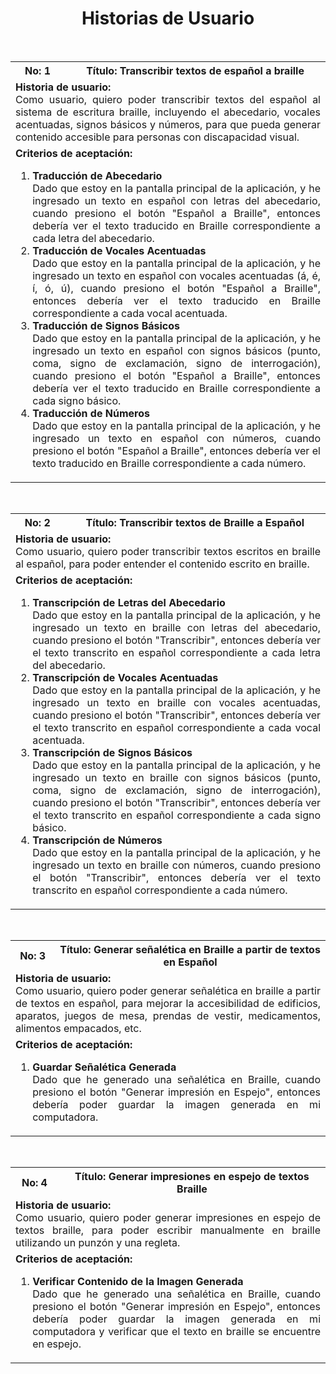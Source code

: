 <h1 align="center">Historias de Usuario</h1>

<br>      
<!--Historia 1-->

<table>

  <tr>
    <th>No: 1</th>
    <th>Título: Transcribir textos de español a braille</th>
  </tr>
  <tr>
    <td colspan="2" align="justify"><b>Historia de usuario:</b><br>
      Como usuario, quiero poder transcribir textos del español al sistema de escritura braille, incluyendo el abecedario, vocales acentuadas, signos básicos y números, para que pueda generar contenido accesible para personas con discapacidad visual.
    </td>
  </tr>
  <tr align="justify">
    <td colspan="2"><b>Criterios de aceptación:</b>
      <ol>
        <li><b>Traducción de Abecedario</b> <br>Dado que estoy en la pantalla principal de la aplicación, y he ingresado un texto en español con letras del abecedario, cuando presiono el botón "Español a Braille", entonces debería ver el texto traducido en Braille correspondiente a cada letra del abecedario.</li>
        <li><b>Traducción de Vocales Acentuadas</b> <br>Dado que estoy en la pantalla principal de la aplicación, y he ingresado un texto en español con vocales acentuadas (á, é, í, ó, ú), cuando presiono el botón "Español a Braille", entonces debería ver el texto traducido en Braille correspondiente a cada vocal acentuada.</li>
      <li><b>Traducción de Signos Básicos</b> <br>Dado que estoy en la pantalla principal de la aplicación, y he ingresado un texto en español con signos básicos (punto, coma, signo de exclamación, signo de interrogación), cuando presiono el botón "Español a Braille", entonces debería ver el texto traducido en Braille correspondiente a cada signo básico.</li>
      <li><b>Traducción de Números</b> <br>Dado que estoy en la pantalla principal de la aplicación, y he ingresado un texto en español con números, cuando presiono el botón "Español a Braille", entonces debería ver el texto traducido en Braille correspondiente a cada número.</li>
      </ol>
    </td>
  </tr>
</table>

<br>
<!--Historia 2-->

<table>
  <tr>
    <th>No: 2</th>
    <th>Título: Transcribir textos de Braille a Español</th>
  </tr>
  <tr>
    <td colspan="2" align="justify"><b>Historia de usuario:</b><br>
      Como usuario, quiero poder transcribir textos escritos en braille al español, para poder entender el contenido escrito en braille.
    </td>
  </tr>
  <tr align="justify">
    <td colspan="2"><b>Criterios de aceptación:</b>
      <ol>
        <li><b>Transcripción de Letras del Abecedario</b> <br>Dado que estoy en la pantalla principal de la aplicación, y he ingresado un texto en braille con letras del abecedario, cuando presiono el botón "Transcribir", entonces debería ver el texto transcrito en español correspondiente a cada letra del abecedario.</li>
        <li><b>Transcripción de Vocales Acentuadas</b> <br>Dado que estoy en la pantalla principal de la aplicación, y he ingresado un texto en braille con vocales acentuadas, cuando presiono el botón "Transcribir", entonces debería ver el texto transcrito en español correspondiente a cada vocal acentuada.</li>
        <li><b>Transcripción de Signos Básicos</b> <br>Dado que estoy en la pantalla principal de la aplicación, y he ingresado un texto en braille con signos básicos (punto, coma, signo de exclamación, signo de interrogación), cuando presiono el botón "Transcribir", entonces debería ver el texto transcrito en español correspondiente a cada signo básico.</li>
        <li><b>Transcripción de Números</b> <br>Dado que estoy en la pantalla principal de la aplicación, y he ingresado un texto en braille con números, cuando presiono el botón "Transcribir", entonces debería ver el texto transcrito en español correspondiente a cada número.</li>
      </ol>
    </td>
  </tr>
</table>

<br>
<!--Historia 3-->

<table>
  <tr>
    <th>No: 3</th>
    <th>Título: Generar señalética en Braille a partir de textos en Español</th>
  </tr>
  <tr>
    <td colspan="2" align="justify"><b>Historia de usuario:</b><br>
      Como usuario, quiero poder generar señalética en braille a partir de textos en español, para mejorar la accesibilidad de edificios, aparatos, juegos de mesa, prendas de vestir, medicamentos, alimentos empacados, etc.
    </td>
  </tr>
  <tr align="justify">
    <td colspan="2"><b>Criterios de aceptación:</b>
      <ol>
        <li><b>Guardar Señalética Generada</b> <br>Dado que he generado una señalética en Braille, cuando presiono el botón "Generar impresión en Espejo", entonces debería poder guardar la imagen generada en mi computadora.</li>
      </ol>
    </td>
  </tr>
</table>

<br>
<!--Historia 4-->

<table>
  <tr>
    <th>No: 4</th>
    <th>Título: Generar impresiones en espejo de textos Braille</th>
  </tr>
  <tr>
    <td colspan="2" align="justify"><b>Historia de usuario:</b><br>
      Como usuario, quiero poder generar impresiones en espejo de textos braille, para poder escribir manualmente en braille utilizando un punzón y una regleta.
    </td>
  </tr>
  <tr align="justify">
    <td colspan="2"><b>Criterios de aceptación:</b>
      <ol>
        <li><b>Verificar Contenido de la Imagen Generada</b> <br>Dado que he generado una señalética en Braille, cuando presiono el botón "Generar impresión en Espejo", entonces debería poder guardar la imagen generada en mi computadora y verificar que el texto en braille se encuentre en espejo.</li>
      </ol>
    </td>
  </tr>
</table>

<!--Historias de características no funcionales-->

